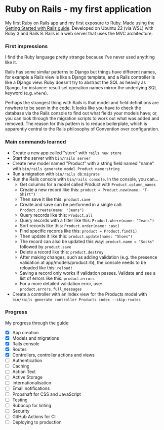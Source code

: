 # Ruby on Rails - my first application

My first Ruby on Rails app and my first exposure to Ruby. Made using the [Getting Started with Rails guide](https://guides.rubyonrails.org/getting_started.html). Developed on Ubuntu 22 (via WSL) with Ruby 3 and Rails 8. Rails is a web server that uses the MVC architecture. 

### First impressions

I find the Ruby language pretty strange because I've never used anything like it.

Rails has some similar patterns to Django but things have different names, for example a Rails view is like a Django template, and a Rails controller is like a Django view. Ruby doesn't try to abstract the SQL as heavily as Django, for instance: result set operation names mirror the underlying SQL keyword (e.g. `where`).

Perhaps the strangest thing with Rails is that model and field definitions are nowhere to be seen in the code. It looks like you have to check the database via the Rails console to find out what fields your models have; or, you can look through the migration scripts to work out what was added and removed. The reason for this pattern is to reduce boilerplate, which is apparently central to the Rails philosophy of Convention over configuration.

### Main commands learned

- Create a new app called "store" with `rails new store`
- Start the server with `bin/rails server`
- Create new model named "Product" with a string field named "name" with `bin/rails generate model Product name:string`
- Run a migration with `bin/rails db:migrate`
- Run the Rails console with `bin/rails console`. In the console, you can...
  - Get columns for a model called Product with `Product.column_names`
  - Create a new record like this: `product = Product.new(name: "T-Shirt")`
  - Then save it like this: `product.save`
  - Create and save can be performed in a single call: `Product.create(name: "Jeans")`
  - Query records like this: `Product.all`
  - Query records with a filter like this: `Product.where(name: "Jeans")`
  - Sort records like this: `Product.order(name: :asc)`
  - Find specific records like this: `product = Product.find(1)`
  - Then update it like this: `product.update(name: "Shoes")`
  - The record can also be updated this way: `product.name = "Socks"` followed by `product.save`
  - Delete a record like this: `product.destroy`
  - After making changes, such as adding validation (e.g. the presence validation at app/models/product.rb), the console needs to be reloaded like this: `reload!`
  - Saving a record only works if validation passes. Validate and see a list of errors like this: `product.errors`
  - For a more detailed validation error, use: `product.errors.full_messages`
- Create a controller with an index view for the Products model with `bin/rails generate controller Products index --skip-routes`

### Progress

My progress through the guide:
- [x] App creation
- [x] Models and migrations
- [x] Rails console
- [x] Routes
- [x] Controllers, controller actions and views
- [ ] Authentication
- [ ] Caching
- [ ] Action Text
- [ ] Active Storage
- [ ] Internationalisation
- [ ] Email notifications
- [ ] Propshaft for CSS and JavaScript
- [ ] Testing
- [ ] Rubocop for linting
- [ ] Security
- [ ] GitHub Actions for CI
- [ ] Deploying to production